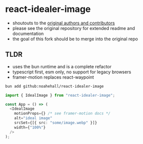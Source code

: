 # react-idealer-image

- shoutouts to the [original authors and contributors](https://github.com/stereobooster/react-ideal-image)
- please see the original repository for extended readme and documentation
- the goal of this fork should be to merge into the original repo

## TLDR

- uses the bun runtime and is a complete refactor
- typescript first, esm only, no support for legacy browsers
- framer-motion replaces react-waypoint

```sh
bun add github:noahehall/react-idealer-image
```

```ts
import { IdealImage } from "react-idealer-image";

const App = () => (
  <IdealImage
    motionProps={} /* see framer-motion docs */
    alt="ideal image"
    srcSet={[{ src: "some/image.webp" }]}
    width={"100%"}
  />
);
```
